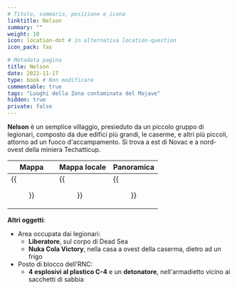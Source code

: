 ```yaml
---
# Titolo, sommario, posizione e icona
linktitle: Nelson
summary: ""
weight: 10
icon: location-dot # in alternativa location-question
icon_pack: fas

# Metadata pagina
title: Nelson
date: 2022-11-17
type: book # Non modificare
commentable: true
tags: "Luoghi della Zona contaminata del Mojave"
hidden: true
private: false
---
```


<div class="fnv">

**Nelson** è un semplice villaggio, presieduto da un piccolo gruppo di legionari, composto da due edifici più grandi, le caserme, e altri più piccoli, attorno ad un fuoco d'accampamento. Si trova a est di Novac e a nord-ovest della miniera Techatticup.

| Mappa | Mappa locale | Panoramica |
| ----- | ------------ | ---------- |
|   {{<figure src="fnv/Nelson_loc.webp">}}    |  {{<figure src="fnv/Nelson_map.webp">}}            |   {{<figure src="fnv/NelsonFNV.webp">}}         | 


**Altri oggetti**:
- Area occupata dai legionari:
	- **Liberatore**, sul corpo di Dead Sea
	- **Nuka Cola Victory**, nella casa a ovest della caserma, dietro ad un frigo
- Posto di blocco dell'RNC:
	- **4 esplosivi al plastico C-4** e un **detonatore**, nell'armadietto vicino ai sacchetti di sabbia

</div>

